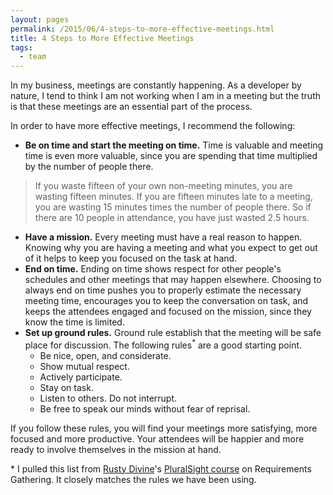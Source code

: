 ```yaml
---
layout: pages
permalink: /2015/06/4-steps-to-more-effective-meetings.html
title: 4 Steps to More Effective Meetings
tags:
  - team
---
```

In my business, meetings are constantly happening. As a developer by nature, I tend to think I am not working when I am in a meeting but the truth is that these meetings are an essential part of the process.

In order to have more effective meetings, I recommend the following:

* **Be on time and start the meeting on time.** Time is valuable and meeting time is even more valuable, since you are spending that time multiplied by the number of people there. 

> If you waste fifteen of your own non-meeting minutes, you are wasting fifteen minutes. If you are fifteen minutes late to a meeting, you are wasting 15 minutes times the number of people there. So if there are 10 people in attendance, you have just wasted 2.5 hours.

* **Have a mission.** Every meeting must have a real reason to happen. Knowing why you are having a meeting and what you expect to get out of it helps to keep you focused on the task at hand.
* **End on time.** Ending on time shows respect for other people's schedules and other meetings that may happen elsewhere. Choosing to always end on time pushes you to properly estimate the necessary meeting time, encourages you to keep the conversation on task, and keeps the attendees engaged and focused on the mission, since they know the time is limited.
* **Set up ground rules.** Ground rule establish that the meeting will be safe place for discussion. The following rules<sup>\*</sup> are a good starting point. 
  * Be nice, open, and considerate.
  * Show mutual respect.
  * Actively participate.
  * Stay on task.
  * Listen to others.  Do not interrupt.
  * Be free to speak our minds without fear of reprisal.

If you follow these rules, you will find your meetings more satisfying, more focused and more productive. Your attendees will be happier and more ready to involve themselves in the mission at hand.

\* I pulled this list from [Rusty Divine](http://osmyn.com/)'s [PluralSight course](http://www.pluralsight.com/courses/agile-requirements-process-idea-to-minimum-viable-product) on Requirements Gathering. It closely matches the rules we have been using.

